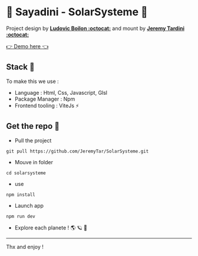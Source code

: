 # :milky_way: Sayadini - SolarSysteme :milky_way:
Project design by **[Ludovic Boilon :octocat:](https://github.com/ludoboilon)** and mount by **[Jeremy Tardini :octocat:](https://github.com/jeremyTar)**

[:point_right: Demo here :point_left:](https://www.solarsysteme.sayadini.fr)

## Stack :hammer:

To make this we use :
- Language : Html, Css, Javascript, Glsl
- Package Manager : Npm 
- Frontend tooling : ViteJs :zap:

## Get the repo :wrench:

- Pull the project 
```
git pull https://github.com/JeremyTar/SolarSysteme.git
```

- Mouve in folder
```
cd solarsysteme
```

- use 
```
npm install
```

- Launch app
```
npm run dev
```

- Explore each planete ! :earth_americas: :ringed_planet: :rocket:

---

Thx and enjoy ! 
